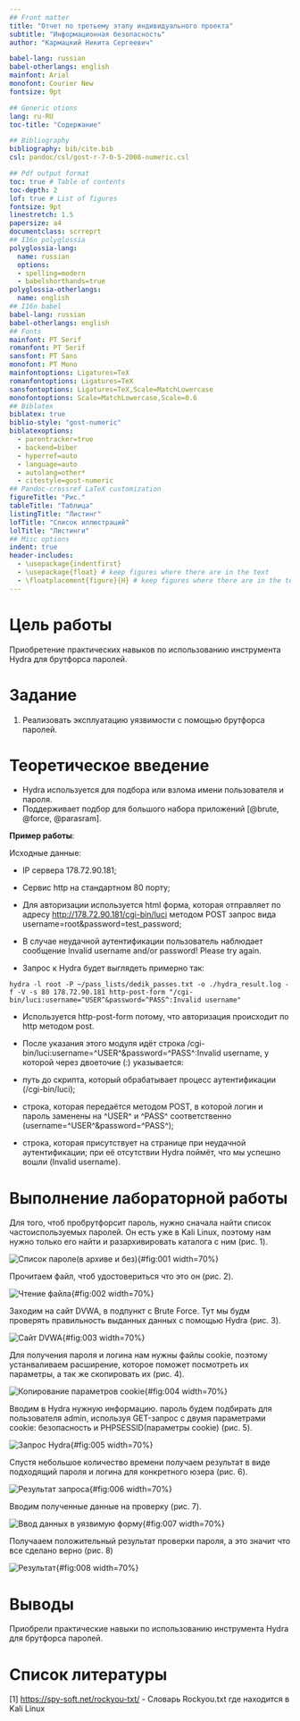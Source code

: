 ```yaml
---
## Front matter
title: "Отчет по третьему этапу индивидуального проекта"
subtitle: "Информационная безопасность"
author: "Кармацкий Никита Сергеевич"

babel-lang: russian 
babel-otherlangs: english 
mainfont: Arial 
monofont: Courier New 
fontsize: 9pt

## Generic otions
lang: ru-RU
toc-title: "Содержание"

## Bibliography
bibliography: bib/cite.bib
csl: pandoc/csl/gost-r-7-0-5-2008-numeric.csl

## Pdf output format
toc: true # Table of contents
toc-depth: 2
lof: true # List of figures
fontsize: 9pt
linestretch: 1.5
papersize: a4
documentclass: scrreprt
## I16n polyglossia
polyglossia-lang:
  name: russian
  options:
  - spelling=modern
  - babelshorthands=true
polyglossia-otherlangs:
  name: english
## I16n babel
babel-lang: russian
babel-otherlangs: english
## Fonts
mainfont: PT Serif
romanfont: PT Serif
sansfont: PT Sans
monofont: PT Mono
mainfontoptions: Ligatures=TeX
romanfontoptions: Ligatures=TeX
sansfontoptions: Ligatures=TeX,Scale=MatchLowercase
monofontoptions: Scale=MatchLowercase,Scale=0.6
## Biblatex
biblatex: true
biblio-style: "gost-numeric"
biblatexoptions:
  - parentracker=true
  - backend=biber
  - hyperref=auto
  - language=auto
  - autolang=other*
  - citestyle=gost-numeric
## Pandoc-crossref LaTeX customization
figureTitle: "Рис."
tableTitle: "Таблица"
listingTitle: "Листинг"
lofTitle: "Список иллюстраций"
lolTitle: "Листинги"
## Misc options
indent: true
header-includes:
  - \usepackage{indentfirst}
  - \usepackage{float} # keep figures where there are in the text
  - \floatplacement{figure}{H} # keep figures where there are in the text
---
```


# Цель работы

Приобретение практических навыков по использованию инструмента Hydra для брутфорса паролей.

# Задание

1. Реализовать эксплуатацию уязвимости с помощью брутфорса паролей.

# Теоретическое введение

- Hydra используется для подбора или взлома имени пользователя и пароля.
- Поддерживает подбор для большого набора приложений [@brute, @force, @parasram].

**Пример работы**:

Исходные данные:

- IP сервера 178.72.90.181;

- Сервис http на стандартном 80 порту;

- Для авторизации используется html форма, которая отправляет по адресу http://178.72.90.181/cgi-bin/luci методом POST запрос вида username=root&password=test_password;

- В случае неудачной аутентификации пользователь наблюдает сообщение Invalid username and/or password! Please try again.

- Запрос к Hydra будет выглядеть примерно так:

`hydra -l root -P ~/pass_lists/dedik_passes.txt -o ./hydra_result.log -f -V -s 80 178.72.90.181 http-post-form "/cgi-bin/luci:username=^USER^&password=^PASS^:Invalid username"`

- Используется http-post-form потому, что авторизация происходит по http методом post.

- После указания этого модуля идёт строка /cgi-bin/luci:username=^USER^&password=^PASS^:Invalid username, у которой через двоеточие (:) указывается:

- путь до скрипта, который обрабатывает процесс аутентификации (/cgi-bin/luci);

- строка, которая передаётся методом POST, в которой логин и пароль заменены на ^USER^ и ^PASS^ соответственно (username=^USER^&password=^PASS^);

- строка, которая присутствует на странице при неудачной аутентификации; при её отсутствии Hydra поймёт, что мы успешно вошли (Invalid username).


# Выполнение лабораторной работы

Для того, чтоб пробрутфорсит пароль, нужно сначала найти список частоиспользуемых паролей. Он есть уже в Kali Linux, поэтому нам нужно только его найти и разархивировать каталога с ним (рис. 1).

![Список пароле(в архиве и без)](image/1.png){#fig:001 width=70%}

Прочитаем файл, чтоб удостовериться что это он (рис. 2).

![Чтение файла](image/2.png){#fig:002 width=70%}

Заходим на сайт DVWA, в подпункт с Brute Force. Тут мы будм проверять правильность выданных данных с помощью Hydra (рис. 3).

![Сайт DVWA](image/3.png){#fig:003 width=70%}

Для получения пароля и логина нам нужны файлы cookie, поэтому устанваливаем расширение, которое поможет посмотреть их параметры, а так же скопировать их (рис. 4).

![Копирование параметров cookie](image/4.png){#fig:004 width=70%}

Вводим в Hydra нужную информацию. пароль будем подбирать для пользователя admin, используя GET-запрос с двумя параметрами cookie: безопасность и PHPSESSID(параметры cookie) (рис. 5).

![Запрос Hydra](image/5.png){#fig:005 width=70%}

Спустя небольшое количество времени получаем результат в виде подходящий пароля и логина для конкретного юзера (рис. 6).

![Результат запроса](image/6.png){#fig:006 width=70%}

Вводим полученные данные на проверку (рис. 7).

![Ввод данных в уязвимую форму](image/7.png){#fig:007 width=70%}

Получааем положительный результат проверки пароля, а это значит что все сделано верно (рис. 8)

![Результат](image/8.png){#fig:008 width=70%}

# Выводы

Приобрели практические навыки по использованию инструмента Hydra для брутфорса паролей.

# Список литературы

[1] https://spy-soft.net/rockyou-txt/ - Словарь Rockyou.txt где находится в Kali Linux 
